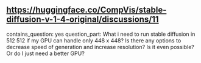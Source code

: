 ## https://huggingface.co/CompVis/stable-diffusion-v-1-4-original/discussions/11

contains_question: yes
question_part: What i need to run stable diffusion in 512 512 if my GPU can handle only 448 x 448? Is there any options to decrease speed of generation and increase resolution? Is it even possible? Or do I just need a better GPU?
